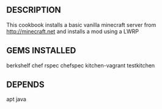 DESCRIPTION
----------------------
This cookbook installs a basic vanilla minecraft server from
http://minecraft.net and installs a mod using a LWRP



GEMS INSTALLED
---------------------
berkshelf
chef
rspec
chefspec
kitchen-vagrant
testkitchen

DEPENDS
--------------------
apt
java



